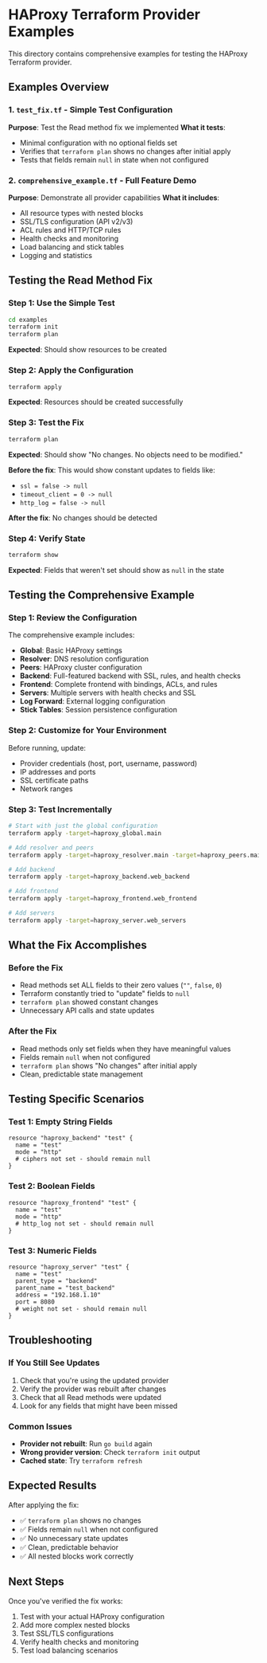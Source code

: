 # HAProxy Terraform Provider Examples

This directory contains comprehensive examples for testing the HAProxy Terraform provider.

## Examples Overview

### 1. `test_fix.tf` - Simple Test Configuration
**Purpose**: Test the Read method fix we implemented
**What it tests**: 
- Minimal configuration with no optional fields set
- Verifies that `terraform plan` shows no changes after initial apply
- Tests that fields remain `null` in state when not configured

### 2. `comprehensive_example.tf` - Full Feature Demo
**Purpose**: Demonstrate all provider capabilities
**What it includes**:
- All resource types with nested blocks
- SSL/TLS configuration (API v2/v3)
- ACL rules and HTTP/TCP rules
- Health checks and monitoring
- Load balancing and stick tables
- Logging and statistics

## Testing the Read Method Fix

### Step 1: Use the Simple Test
```bash
cd examples
terraform init
terraform plan
```

**Expected**: Should show resources to be created

### Step 2: Apply the Configuration
```bash
terraform apply
```

**Expected**: Resources should be created successfully

### Step 3: Test the Fix
```bash
terraform plan
```

**Expected**: Should show "No changes. No objects need to be modified."

**Before the fix**: This would show constant updates to fields like:
- `ssl = false -> null`
- `timeout_client = 0 -> null`
- `http_log = false -> null`

**After the fix**: No changes should be detected

### Step 4: Verify State
```bash
terraform show
```

**Expected**: Fields that weren't set should show as `null` in the state

## Testing the Comprehensive Example

### Step 1: Review the Configuration
The comprehensive example includes:
- **Global**: Basic HAProxy settings
- **Resolver**: DNS resolution configuration
- **Peers**: HAProxy cluster configuration
- **Backend**: Full-featured backend with SSL, rules, and health checks
- **Frontend**: Complete frontend with bindings, ACLs, and rules
- **Servers**: Multiple servers with health checks and SSL
- **Log Forward**: External logging configuration
- **Stick Tables**: Session persistence configuration

### Step 2: Customize for Your Environment
Before running, update:
- Provider credentials (host, port, username, password)
- IP addresses and ports
- SSL certificate paths
- Network ranges

### Step 3: Test Incrementally
```bash
# Start with just the global configuration
terraform apply -target=haproxy_global.main

# Add resolver and peers
terraform apply -target=haproxy_resolver.main -target=haproxy_peers.main

# Add backend
terraform apply -target=haproxy_backend.web_backend

# Add frontend
terraform apply -target=haproxy_frontend.web_frontend

# Add servers
terraform apply -target=haproxy_server.web_servers
```

## What the Fix Accomplishes

### Before the Fix
- Read methods set ALL fields to their zero values (`""`, `false`, `0`)
- Terraform constantly tried to "update" fields to `null`
- `terraform plan` showed constant changes
- Unnecessary API calls and state updates

### After the Fix
- Read methods only set fields when they have meaningful values
- Fields remain `null` when not configured
- `terraform plan` shows "No changes" after initial apply
- Clean, predictable state management

## Testing Specific Scenarios

### Test 1: Empty String Fields
```hcl
resource "haproxy_backend" "test" {
  name = "test"
  mode = "http"
  # ciphers not set - should remain null
}
```

### Test 2: Boolean Fields
```hcl
resource "haproxy_frontend" "test" {
  name = "test"
  mode = "http"
  # http_log not set - should remain null
}
```

### Test 3: Numeric Fields
```hcl
resource "haproxy_server" "test" {
  name = "test"
  parent_type = "backend"
  parent_name = "test_backend"
  address = "192.168.1.10"
  port = 8080
  # weight not set - should remain null
}
```

## Troubleshooting

### If You Still See Updates
1. Check that you're using the updated provider
2. Verify the provider was rebuilt after changes
3. Check that all Read methods were updated
4. Look for any fields that might have been missed

### Common Issues
- **Provider not rebuilt**: Run `go build` again
- **Wrong provider version**: Check `terraform init` output
- **Cached state**: Try `terraform refresh`

## Expected Results

After applying the fix:
- ✅ `terraform plan` shows no changes
- ✅ Fields remain `null` when not configured
- ✅ No unnecessary state updates
- ✅ Clean, predictable behavior
- ✅ All nested blocks work correctly

## Next Steps

Once you've verified the fix works:
1. Test with your actual HAProxy configuration
2. Add more complex nested blocks
3. Test SSL/TLS configurations
4. Verify health checks and monitoring
5. Test load balancing scenarios

